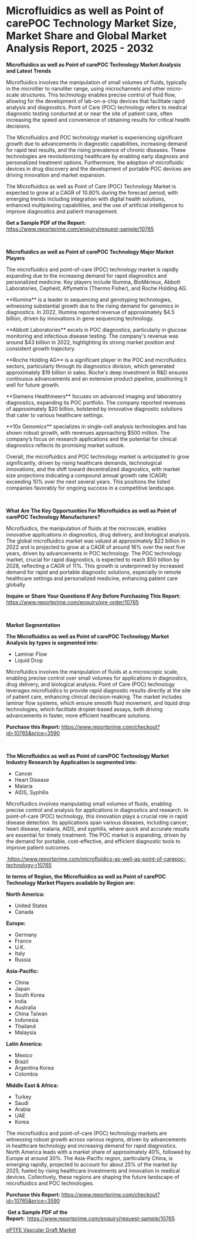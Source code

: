 <p><h1>Microfluidics as well as Point of carePOC Technology Market Size, Market Share and Global Market Analysis Report, 2025 - 2032</h1></p><p><strong>Microfluidics as well as Point of carePOC Technology Market Analysis and Latest Trends</strong></p>
<p><p>Microfluidics involves the manipulation of small volumes of fluids, typically in the microliter to nanoliter range, using microchannels and other micro-scale structures. This technology enables precise control of fluid flow, allowing for the development of lab-on-a-chip devices that facilitate rapid analysis and diagnostics. Point of Care (POC) technology refers to medical diagnostic testing conducted at or near the site of patient care, often increasing the speed and convenience of obtaining results for critical health decisions.</p><p>The Microfluidics and POC technology market is experiencing significant growth due to advancements in diagnostic capabilities, increasing demand for rapid test results, and the rising prevalence of chronic diseases. These technologies are revolutionizing healthcare by enabling early diagnosis and personalized treatment options. Furthermore, the adoption of microfluidic devices in drug discovery and the development of portable POC devices are driving innovation and market expansion.</p><p>The Microfluidics as well as Point of Care (POC) Technology Market is expected to grow at a CAGR of 10.80% during the forecast period, with emerging trends including integration with digital health solutions, enhanced multiplexing capabilities, and the use of artificial intelligence to improve diagnostics and patient management.</p></p>
<p><strong>Get a Sample PDF of the Report:&nbsp;</strong> <a href="https://www.reportprime.com/enquiry/request-sample/10765?utm_campaign=3136&utm_medium=2&utm_source=Github&utm_content=ia&utm_term=20032025&utm_id=microfluidics-as-well-as-point-of-carepoc-technology">https://www.reportprime.com/enquiry/request-sample/10765</a></p>
<p>&nbsp;</p>
<p><strong>Microfluidics as well as Point of carePOC Technology Major Market Players</strong></p>
<p><p>The microfluidics and point-of-care (POC) technology market is rapidly expanding due to the increasing demand for rapid diagnostics and personalized medicine. Key players include Illumina, BioMérieux, Abbott Laboratories, Cepheid, Affymetrix (Thermo Fisher), and Roche Holding AG.</p><p>**Illumina** is a leader in sequencing and genotyping technologies, witnessing substantial growth due to the rising demand for genomics in diagnostics. In 2022, Illumina reported revenue of approximately $4.5 billion, driven by innovations in gene sequencing technology.</p><p>**Abbott Laboratories** excels in POC diagnostics, particularly in glucose monitoring and infectious disease testing. The company's revenue was around $43 billion in 2022, highlighting its strong market position and consistent growth trajectory.</p><p>**Roche Holding AG** is a significant player in the POC and microfluidics sectors, particularly through its diagnostics division, which generated approximately $19 billion in sales. Roche's deep investment in R&D ensures continuous advancements and an extensive product pipeline, positioning it well for future growth.</p><p>**Siemens Healthineers** focuses on advanced imaging and laboratory diagnostics, expanding its POC portfolio. The company reported revenues of approximately $20 billion, bolstered by innovative diagnostic solutions that cater to various healthcare settings.</p><p>**10x Genomics** specializes in single-cell analysis technologies and has shown robust growth, with revenues approaching $500 million. The company’s focus on research applications and the potential for clinical diagnostics reflects its promising market outlook.</p><p>Overall, the microfluidics and POC technology market is anticipated to grow significantly, driven by rising healthcare demands, technological innovations, and the shift toward decentralized diagnostics, with market size projections indicating a compound annual growth rate (CAGR) exceeding 10% over the next several years. This positions the listed companies favorably for ongoing success in a competitive landscape.</p></p>
<p>&nbsp;</p>
<p><strong>What Are The Key Opportunities For Microfluidics as well as Point of carePOC Technology Manufacturers?</strong></p>
<p><p>Microfluidics, the manipulation of fluids at the microscale, enables innovative applications in diagnostics, drug delivery, and biological analysis. The global microfluidics market was valued at approximately $22 billion in 2022 and is projected to grow at a CAGR of around 16% over the next five years, driven by advancements in POC technology. The POC technology market, crucial for rapid diagnostics, is expected to reach $50 billion by 2028, reflecting a CAGR of 11%. This growth is underpinned by increased demand for rapid and portable diagnostic solutions, especially in remote healthcare settings and personalized medicine, enhancing patient care globally.</p></p>
<p><strong>Inquire or Share Your Questions If Any Before Purchasing This Report:</strong> <a href="https://www.reportprime.com/enquiry/pre-order/10765?utm_campaign=3136&utm_medium=2&utm_source=Github&utm_content=ia&utm_term=20032025&utm_id=microfluidics-as-well-as-point-of-carepoc-technology">https://www.reportprime.com/enquiry/pre-order/10765</a></p>
<p>&nbsp;</p>
<p><strong>Market Segmentation</strong></p>
<p><strong>The Microfluidics as well as Point of carePOC Technology Market Analysis by types is segmented into:</strong></p>
<p><ul><li>Laminar Flow</li><li>Liquid Drop</li></ul></p>
<p><p>Microfluidics involves the manipulation of fluids at a microscopic scale, enabling precise control over small volumes for applications in diagnostics, drug delivery, and biological analysis. Point of Care (POC) technology leverages microfluidics to provide rapid diagnostic results directly at the site of patient care, enhancing clinical decision-making. The market includes laminar flow systems, which ensure smooth fluid movement, and liquid drop technologies, which facilitate droplet-based assays, both driving advancements in faster, more efficient healthcare solutions.</p></p>
<p><strong>Purchase this Report:&nbsp;</strong><a href="https://www.reportprime.com/checkout?id=10765&price=3590&utm_campaign=3136&utm_medium=2&utm_source=Github&utm_content=ia&utm_term=20032025&utm_id=microfluidics-as-well-as-point-of-carepoc-technology">https://www.reportprime.com/checkout?id=10765&price=3590</a></p>
<p>&nbsp;</p>
<p><strong>The Microfluidics as well as Point of carePOC Technology Market Industry Research by Application is segmented into:</strong></p>
<p><ul><li>Cancer</li><li>Heart Disease</li><li>Malaria</li><li>AIDS, Syphilis</li></ul></p>
<p><p>Microfluidics involves manipulating small volumes of fluids, enabling precise control and analysis for applications in diagnostics and research. In point-of-care (POC) technology, this innovation plays a crucial role in rapid disease detection. Its applications span various diseases, including cancer, heart disease, malaria, AIDS, and syphilis, where quick and accurate results are essential for timely treatment. The POC market is expanding, driven by the demand for portable, cost-effective, and efficient diagnostic tools to improve patient outcomes.</p></p>
<p><a href="https://www.reportprime.com/microfluidics-as-well-as-point-of-carepoc-technology-r10765?utm_campaign=3136&utm_medium=2&utm_source=Github&utm_content=ia&utm_term=20032025&utm_id=microfluidics-as-well-as-point-of-carepoc-technology">&nbsp;https://www.reportprime.com/microfluidics-as-well-as-point-of-carepoc-technology-r10765</a></p>
<p><strong>In terms of Region, the Microfluidics as well as Point of carePOC Technology Market Players available by Region are:</strong></p>
<p>
    <p> <strong> North America: </strong>
        <ul>
            <li>United States</li>
            <li>Canada</li>
        </ul>
        </p> 
    <p> <strong> Europe: </strong>
        <ul>
            <li>Germany</li>
            <li>France</li>
            <li>U.K.</li>
            <li>Italy</li>
            <li>Russia</li>
        </ul>
        </p> 
    <p> <strong> Asia-Pacific: </strong>
        <ul>
            <li>China</li>
            <li>Japan</li>
            <li>South Korea</li>
            <li>India</li>
            <li>Australia</li>
            <li>China Taiwan</li>
            <li>Indonesia</li>
            <li>Thailand</li>
            <li>Malaysia</li>
        </ul>
        </p> 
    <p> <strong> Latin America: </strong>
        <ul>
            <li>Mexico</li>
            <li>Brazil</li>
            <li>Argentina Korea</li>
            <li>Colombia</li>
        </ul>
        </p> 
    <p> <strong> Middle East & Africa: </strong>
        <ul>
            <li>Turkey</li>
            <li>Saudi</li>
            <li>Arabia</li>
            <li>UAE</li>
            <li>Korea</li>
        </ul>
    </p>
    </p>
<p><p>The microfluidics and point-of-care (POC) technology markets are witnessing robust growth across various regions, driven by advancements in healthcare technology and increasing demand for rapid diagnostics. North America leads with a market share of approximately 40%, followed by Europe at around 30%. The Asia-Pacific region, particularly China, is emerging rapidly, projected to account for about 25% of the market by 2025, fueled by rising healthcare investments and innovation in medical devices. Collectively, these regions are shaping the future landscape of microfluidics and POC technologies.</p></p>
<p><strong>Purchase this Report: </strong><a href="https://www.reportprime.com/checkout?id=10765&price=3590&utm_campaign=3136&utm_medium=2&utm_source=Github&utm_content=ia&utm_term=20032025&utm_id=microfluidics-as-well-as-point-of-carepoc-technology">https://www.reportprime.com/checkout?id=10765&price=3590</a></p>
<p>&nbsp;<strong>Get a Sample PDF of the Report:&nbsp;&nbsp;</strong><a href="https://www.reportprime.com/enquiry/request-sample/10765?utm_campaign=3136&utm_medium=2&utm_source=Github&utm_content=ia&utm_term=20032025&utm_id=microfluidics-as-well-as-point-of-carepoc-technology">https://www.reportprime.com/enquiry/request-sample/10765</a></p>
<p><strong></strong></p>
<p><p><a href="https://github.com/verikaahova/Market-Research-Report-List-1/blob/main/eptfe-vascular-graft-market.md?utm_campaign=3136&utm_medium=2&utm_source=Github&utm_content=ia&utm_term=20032025&utm_id=microfluidics-as-well-as-point-of-carepoc-technology">ePTFE Vascular Graft Market</a></p></p>
